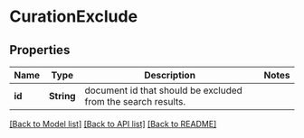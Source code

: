 # CurationExclude

## Properties

Name | Type | Description | Notes
------------ | ------------- | ------------- | -------------
**id** | **String** | document id that should be excluded from the search results. | 

[[Back to Model list]](../README.md#documentation-for-models) [[Back to API list]](../README.md#documentation-for-api-endpoints) [[Back to README]](../README.md)


